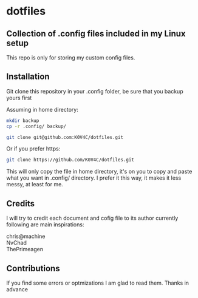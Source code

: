 # dotfiles

## Collection of .config files included in my Linux setup

This repo is only for storing my custom config files.

## Installation

Git clone this repository in your .config folder, be sure that you backup yours first 

Assuming in home directory:

```bash
mkdir backup
cp -r .config/ backup/
```

```bash
git clone git@github.com:K0V4C/dotfiles.git
```

Or if you prefer https:

```bash
git clone https://github.com/K0V4C/dotfiles.git
```
This will only copy the file in home directory, it's on you to copy and paste what you want
in .config/ directory. I prefer it this way, it makes it less messy, at least for me.

## Credits

I will try to credit each document and cofig file to its author currently following are main inspirations:

chris@machine  
NvChad  
ThePrimeagen  

## Contributions

If you find some errors or optmizations I am glad to read them. Thanks in advance
